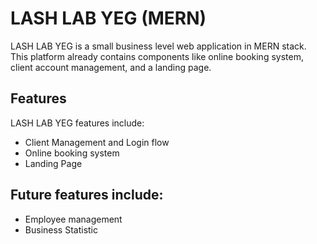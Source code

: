 # LASH LAB YEG (MERN)

LASH LAB YEG is a small business level web application in MERN stack. This platform already contains components like online booking system, client account management, and a landing page.


## Features

LASH LAB YEG features include:

- Client Management and Login flow
- Online booking system 
- Landing Page


## Future features include:
- Employee management 
- Business Statistic 
